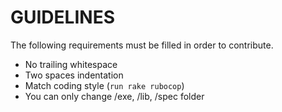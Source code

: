 # GUIDELINES
The following requirements must be filled in order to contribute.

- No trailing whitespace
- Two spaces indentation
- Match coding style (`run rake rubocop`)
- You can only change /exe, /lib, /spec folder